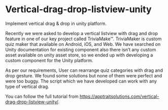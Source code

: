 # Vertical-drag-drop-listview-unity
Implement vertical drag &amp; drop in unity platform.

Recently we were asked to develop a vertical listview with drag and drop feature in one of our key project called TriviaMake™. TriviaMaker is custom quiz maker that available on Android, iOS, and Web. We have searched on Unity documentation for existing component also there isn’t any custom asset available on unity asset store, so we ended up with developing a custom component for the Unity platform.

As per our requirements, User can rearrange quiz categories with drag and drop gesture. We found some solutions but none of them were perfect and were too buggy. The script which we have developed can work with any type of vertical drag.

You can follow the full tutorial from https://apptraitsolutions.com/vertical-drag-drop-listview-unity/. 
